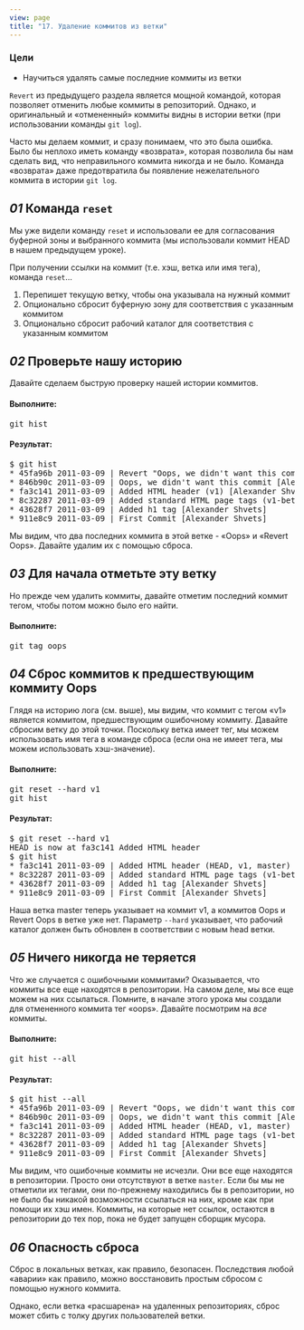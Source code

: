 ```yaml
---
view: page
title: "17. Удаление коммитов из ветки"
---
```


<h3>Цели</h3>

<ul><li>Научиться удалять самые последние коммиты из ветки</li></ul>

<p><code>Revert</code> из предыдущего раздела является мощной командой, которая позволяет отменить любые коммиты в репозиторий. Однако, и оригинальный и «отмененный» коммиты видны в истории ветки (при использовании команды <code>git log</code>).</p>

<p>Часто мы делаем коммит, и сразу понимаем, что это была ошибка. Было бы неплохо иметь команду «возврата», которая позволила бы нам сделать вид, что неправильного коммита никогда и не было. Команда «возврата» даже предотвратила бы появление нежелательного коммита в истории <code>git log</code>.</p>

<h2><em>01</em> Команда <code>reset</code></h2>

<p>Мы уже видели команду <code>reset</code> и использовали ее для согласования буферной зоны и выбранного коммита (мы использовали коммит <span class="caps">HEAD</span> в нашем предыдущем уроке).</p>
<p>При получении ссылки на коммит (т.е. хэш, ветка или имя тега), команда <code>reset</code>…</p>

<ol>
<li>Перепишет текущую ветку, чтобы она указывала на нужный коммит</li>
<li>Опционально сбросит буферную зону для соответствия с указанным коммитом</li>
<li>Опционально сбросит рабочий каталог для соответствия с указанным коммитом</li>
</ol>

<h2><em>02</em> Проверьте нашу историю</h2>

<p>Давайте сделаем быструю проверку нашей истории коммитов.</p>

<h4 class="h4-pre">Выполните:</h4>

<pre class="instructions">git hist</pre>

<h4 class="h4-pre">Результат:</h4>

<pre class="sample">$ git hist
* 45fa96b 2011-03-09 | Revert "Oops, we didn't want this commit" (HEAD, master) [Alexander Shvets]
* 846b90c 2011-03-09 | Oops, we didn't want this commit [Alexander Shvets]
* fa3c141 2011-03-09 | Added HTML header (v1) [Alexander Shvets]
* 8c32287 2011-03-09 | Added standard HTML page tags (v1-beta) [Alexander Shvets]
* 43628f7 2011-03-09 | Added h1 tag [Alexander Shvets]
* 911e8c9 2011-03-09 | First Commit [Alexander Shvets]</pre>

<p>Мы видим, что два последних коммита в этой ветке - «Oops» и «Revert Oops». Давайте удалим их с помощью сброса.</p>

<h2><em>03</em> Для начала отметьте эту ветку</h2>

<p>Но прежде чем удалить коммиты, давайте отметим последний коммит тегом, чтобы потом можно было его найти.</p>

<h4 class="h4-pre">Выполните:</h4>

<pre class="instructions">git tag oops</pre>

<h2><em>04</em> Сброс коммитов к предшествующим коммиту Oops</h2>

<p>Глядя на историю лога (см. выше), мы видим, что коммит с тегом «v1» является коммитом, предшествующим ошибочному коммиту. Давайте сбросим ветку до этой точки. Поскольку ветка имеет тег, мы можем использовать имя тега в команде сброса (если она не имеет тега, мы можем использовать хэш-значение).</p>

<h4 class="h4-pre">Выполните:</h4>

<pre class="instructions">git reset --hard v1
git hist</pre>

<h4 class="h4-pre">Результат:</h4>

<pre class="sample">$ git reset --hard v1
HEAD is now at fa3c141 Added HTML header
$ git hist
* fa3c141 2011-03-09 | Added HTML header (HEAD, v1, master) [Alexander Shvets]
* 8c32287 2011-03-09 | Added standard HTML page tags (v1-beta) [Alexander Shvets]
* 43628f7 2011-03-09 | Added h1 tag [Alexander Shvets]
* 911e8c9 2011-03-09 | First Commit [Alexander Shvets]</pre>

<p>Наша ветка master теперь указывает на коммит v1, а коммитов Oops и Revert Oops в ветке уже нет. Параметр <code>--hard</code> указывает, что рабочий каталог должен быть обновлен в соответствии с новым head ветки.</p>
<h2><em>05</em> Ничего никогда не теряется</h2>

<p>Что же случается с ошибочными коммитами? Оказывается, что коммиты все еще находятся в репозитории. На самом деле, мы все еще можем на них ссылаться. Помните, в начале этого урока мы создали для отмененного коммита тег «oops». Давайте посмотрим на <em>все</em> коммиты.</p>

<h4 class="h4-pre">Выполните:</h4>

<pre class="instructions">git hist --all</pre>

<h4 class="h4-pre">Результат:</h4>

<pre class="sample">$ git hist --all
* 45fa96b 2011-03-09 | Revert "Oops, we didn't want this commit" (oops) [Alexander Shvets]
* 846b90c 2011-03-09 | Oops, we didn't want this commit [Alexander Shvets]
* fa3c141 2011-03-09 | Added HTML header (HEAD, v1, master) [Alexander Shvets]
* 8c32287 2011-03-09 | Added standard HTML page tags (v1-beta) [Alexander Shvets]
* 43628f7 2011-03-09 | Added h1 tag [Alexander Shvets]
* 911e8c9 2011-03-09 | First Commit [Alexander Shvets]</pre>

<p>Мы видим, что ошибочные коммиты не исчезли. Они все еще находятся в репозитории. Просто они отсутствуют в ветке <code>master</code>. Если бы мы не отметили их тегами, они по-прежнему находились бы в репозитории, но не было бы никакой возможности ссылаться на них, кроме как при помощи их хэш имен. Коммиты, на которые нет ссылок, остаются в репозитории до тех пор, пока не будет запущен сборщик мусора.</p>

<h2><em>06</em> Опасность сброса</h2>

<p>Сброс в локальных ветках, как правило, безопасен. Последствия любой «аварии» как правило, можно восстановить простым сбросом с помощью нужного коммита.</p>

<p>Однако, если ветка «расшарена» на удаленных репозиториях, сброс может сбить с толку других пользователей ветки.</p>